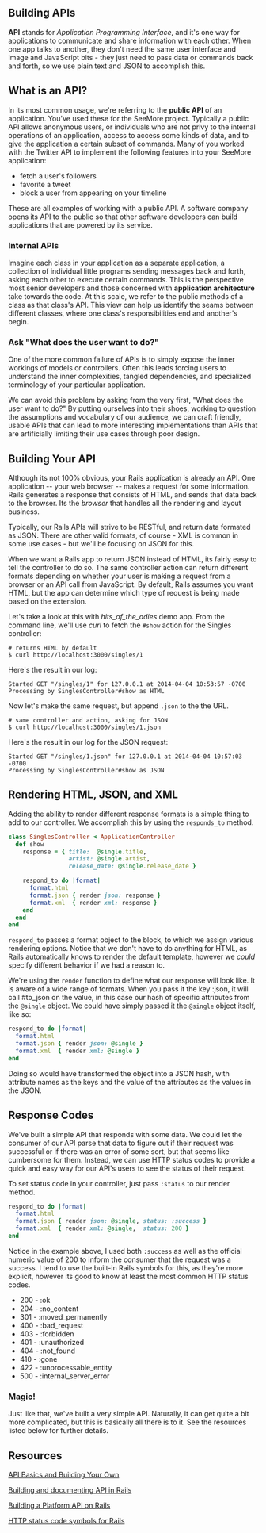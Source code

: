 Building APIs
-------------

**API** stands for *Application Programming Interface*, and it's one way for applications to communicate and share information with each other. When one app talks to another, they don't need the same user interface and image and JavaScript bits - they just need to pass data or commands back and forth, so we use plain text and JSON to accomplish this.

## What is an API?
In its most common usage, we're referring to the **public API** of an application. You've used these for the SeeMore project. Typically a public API allows anonymous users, or individuals who are not privy to the internal operations of an application, access to access some kinds of data, and to give the application a certain subset of commands. Many of you worked with the Twitter API to implement the following features into your SeeMore application:

+ fetch a user's followers
+ favorite a tweet
+ block a user from appearing on your timeline

These are all examples of working with a public API. A software company opens its API to the public so that other software developers can build applications that are powered by its service.

### Internal APIs

Imagine each class in your application as a separate application, a collection of individual little programs sending messages back and forth, asking each other to execute certain commands. This is the perspective most senior developers and those concerned with **application architecture** take towards the code. At this scale, we refer to the public methods of a class as that class's API. This view can help us identify the seams between different classes, where one class's responsibilities end and another's begin.

### Ask "What does the user want to do?"

One of the more common failure of APIs is to simply expose the inner workings of models or controllers. Often this leads forcing users to understand the inner complexities, tangled dependencies, and specialized terminology of your particular application.

We can avoid this problem by asking from the very first, "What does the user want to do?" By putting ourselves into their shoes, working to question the assumptions and vocabulary of our audience, we can craft friendly, usable APIs that can lead to more interesting implementations than APIs that are artificially limiting their use cases through poor design.

## Building Your API

Although its not 100% obvious, your Rails application is already an API. One application -- your web browser -- makes a request for some information. Rails generates a response that consists of HTML, and sends that data back to the browser. Its the *browser* that handles all the rendering and layout business.

Typically, our Rails APIs will strive to be RESTful, and return data formated as JSON. There are other valid formats, of course - XML is common in some use cases - but we'll be focusing on JSON for this.

When we want a Rails app to return JSON instead of HTML, its fairly easy to tell the controller to do so. The same controller action can return different formats depending on whether your user is making a request from a browser or an API call from JavaScript. By default, Rails assumes you want HTML, but the app can determine which type of request is being made based on the extension. 

Let's take a look at this with *hits_of_the_adies* demo app. From the command line, we'll use *curl* to fetch the `#show` action for the Singles controller:

```
# returns HTML by default
$ curl http://localhost:3000/singles/1
```

Here's the result in our log:

```
Started GET "/singles/1" for 127.0.0.1 at 2014-04-04 10:53:57 -0700
Processing by SinglesController#show as HTML
```

Now let's make the same request, but append `.json` to the the URL.

```
# same controller and action, asking for JSON
$ curl http://localhost:3000/singles/1.json
```

Here's the result in our log for the JSON request:
```
Started GET "/singles/1.json" for 127.0.0.1 at 2014-04-04 10:57:03 -0700
Processing by SinglesController#show as JSON
```

## Rendering HTML, JSON, and XML

Adding the ability to render different response formats is a simple thing to add to our controller. We accomplish this by using the `responds_to` method.

```ruby
class SinglesController < ApplicationController
  def show
    response = { title:  @single.title,
                 artist: @single.artist,
                 release_date: @single.release_date }

    respond_to do |format|
      format.html
      format.json { render json: response }
      format.xml  { render xml: response }
    end
  end
end
```

`respond_to` passes a format object to the block, to which we assign various rendering options. Notice that we don't have to do anything for HTML, as Rails automatically knows to render the default template, however we *could* specify different behavior if we had a reason to.

We're using the `render` function to define what our response will look like. It is aware of a wide range of formats. When you pass it the key :json, it will call #to_json on the value, in this case our hash of specific attributes from the `@single` object. We could have simply passed it the `@single` object itself, like so:

```ruby
respond_to do |format|
  format.html
  format.json { render json: @single }
  format.xml  { render xml: @single }
end
```

Doing so would have transformed the object into a JSON hash, with attribute names as the keys and the value of the attributes as the values in the JSON.

## Response Codes

We've built a simple API that responds with some data. We could let the consumer of our API parse that data to figure out if their request was successful or if there was an error of some sort, but that seems like cumbersome for them. Instead, we can use HTTP status codes to provide a quick and easy way for our API's users to see the status of their request.

To set status code in your controller, just pass `:status` to our render method.

```ruby
respond_to do |format|
  format.html
  format.json { render json: @single, status: :success }
  format.xml  { render xml: @single,  status: 200 }
end
```

Notice in the example above, I used both `:success` as well as the official numeric value of 200 to inform the consumer that the request was a success. I tend to use the built-in Rails symbols for this, as they're more explicit, however its good to know at least the most common HTTP status codes.

+ 200 - :ok
+ 204 - :no_content
+ 301 - :moved_permanently
+ 400 - :bad_request
+ 403 - :forbidden
+ 401 - :unauthorized
+ 404 - :not_found
+ 410 - :gone
+ 422 - :unprocessable_entity
+ 500 - :internal_server_error

### Magic!
Just like that, we've built a very simple API. Naturally, it can get quite a bit more complicated, but this is basically all there is to it. See the resources listed below for further details.

## Resources
[API Basics and Building Your Own](http://www.theodinproject.com/ruby-on-rails/apis-and-building-your-own)

[Building and documenting API in Rails](http://www.amberbit.com/blog/2014/2/19/building-and-documenting-api-in-rails/)

[Building a Platform API on Rails](http://mt.gomiso.com/2011/06/27/building-a-platform-api-on-rails/)

[HTTP status code symbols for Rails](http://futureshock-ed.com/2011/03/04/http-status-code-symbols-for-rails/)
